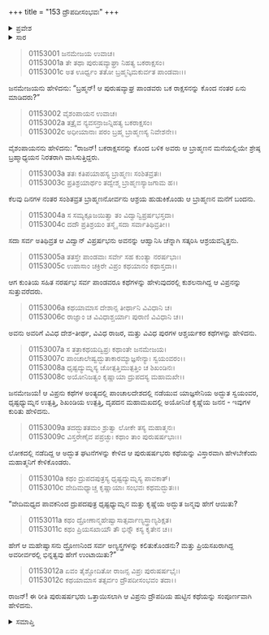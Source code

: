 +++
title = "153 ದ್ರೌಪದೀಸಂಭವಃ"
+++

<details><summary>ಪ್ರವೇಶ</summary>


।।   ಓಂ ಓಂ ನಮೋ ನಾರಾಯಣಾಯ।।   ಶ್ರೀ ವೇದವ್ಯಾಸಾಯ ನಮಃ ।।

ಶ್ರೀ ಕೃಷ್ಣದ್ವೈಪಾಯನ ವೇದವ್ಯಾಸ ವಿರಚಿತ  

**ಶ್ರೀ ಮಹಾಭಾರತ**

**ಆದಿ ಪರ್ವ**

**ಚೈತ್ರರಥ ಪರ್ವ**

**ಅಧ್ಯಾಯ 153**

</details>


<details><summary>ಸಾರ</summary>

ಏಕಚಕ್ರನಗರಕ್ಕೆ ಬಂದಿದ್ದ ಬ್ರಾಹ್ಮಣನೋರ್ವನು ವಿಚಿತ್ರ ಕಥೆಗಳನ್ನು ಹೇಳುತ್ತಾ ದ್ರೌಪದಿ-ಧೃಷ್ಟದ್ಯುಮ್ನರ ಜನನದ ಕಥೆಯನ್ನು ಪ್ರಾರಂಭಿಸುವುದು (1-12).

</details>


> 01153001 ಜನಮೇಜಯ ಉವಾಚ।  
01153001a ತೇ ತಥಾ ಪುರುಷವ್ಯಾಘ್ರಾ ನಿಹತ್ಯ ಬಕರಾಕ್ಷಸಂ।  
01153001c ಅತ ಊರ್ಧ್ವಂ ತತೋ ಬ್ರಹ್ಮನ್ಕಿಮಕುರ್ವತ ಪಾಂಡವಾಃ।।

ಜನಮೇಜಯನು ಹೇಳಿದನು: “ಬ್ರಹ್ಮನ್! ಆ ಪುರುಷವ್ಯಾಘ್ರ ಪಾಂಡವರು ಬಕ ರಾಕ್ಷಸನನ್ನು ಕೊಂದ ನಂತರ ಏನು ಮಾಡಿದರು?”

> 01153002 ವೈಶಂಪಾಯನ ಉವಾಚ।  
01153002a ತತ್ರೈವ ನ್ಯವಸನ್ರಾಜನ್ನಿಹತ್ಯ ಬಕರಾಕ್ಷಸಂ।  
01153002c ಅಧೀಯಾನಾಃ ಪರಂ ಬ್ರಹ್ಮ ಬ್ರಾಹ್ಮಣಸ್ಯ ನಿವೇಶನೇ।।

ವೈಶಂಪಾಯನನು ಹೇಳಿದನು: “ರಾಜನ್! ಬಕರಾಕ್ಷಸನನ್ನು ಕೊಂದ ಬಳಿಕ ಅವರು ಆ ಬ್ರಾಹ್ಮಣನ ಮನೆಯಲ್ಲಿಯೇ ಶ್ರೇಷ್ಠ ಬ್ರಹ್ಮಾಧ್ಯಯನ ನಿರತರಾಗಿ ವಾಸಿಸುತ್ತಿದ್ದರು.

> 01153003a ತತಃ ಕತಿಪಯಾಹಸ್ಯ ಬ್ರಾಹ್ಮಣಃ ಸಂಶಿತವ್ರತಃ।  
01153003c ಪ್ರತಿಶ್ರಯಾರ್ಥಂ ತದ್ವೇಶ್ಮ ಬ್ರಾಹ್ಮಣಸ್ಯಾಜಗಾಮ ಹ।।

ಕೆಲವು ದಿನಗಳ ನಂತರ ಸಂಶಿತವ್ರತ ಬ್ರಾಹ್ಮಣನೋರ್ವನು ಆಶ್ರಯ ಹುಡುಕಿಕೊಂಡು ಆ ಬ್ರಾಹ್ಮಣನ ಮನೆಗೆ ಬಂದನು.

> 01153004a ಸ ಸಮ್ಯಕ್ಪೂಜಯಿತ್ವಾ ತಂ ವಿದ್ವಾನ್ವಿಪ್ರರ್ಷಭಸ್ತದಾ।  
01153004c ದದೌ ಪ್ರತಿಶ್ರಯಂ ತಸ್ಮೈ ಸದಾ ಸರ್ವಾತಿಥಿವ್ರತೀ।।

ಸದಾ ಸರ್ವ ಅತಿಥಿವ್ರತ ಆ ವಿದ್ವಾನ್ ವಿಪ್ರರ್ಷಭನು ಅವನನ್ನು ಆಹ್ವಾನಿಸಿ ಚೆನ್ನಾಗಿ ಸತ್ಕರಿಸಿ ಆಶ್ರಯವನ್ನಿತ್ತನು.

> 01153005a ತತಸ್ತೇ ಪಾಂಡವಾಃ ಸರ್ವೇ ಸಹ ಕುಂತ್ಯಾ ನರರ್ಷಭಾಃ।  
01153005c ಉಪಾಸಾಂ ಚಕ್ರಿರೇ ವಿಪ್ರಂ ಕಥಯಾನಂ ಕಥಾಸ್ತದಾ।।

ಆಗ ಕುಂತಿಯ ಸಹಿತ ನರರ್ಷಭ ಸರ್ವ ಪಾಂಡವರೂ ಕಥೆಗಳನ್ನು ಹೇಳುವುದರಲ್ಲಿ ಕುಶಲನಾಗಿದ್ದ ಆ ವಿಪ್ರನನ್ನು ಸುತ್ತುವರೆದರು.

> 01153006a ಕಥಯಾಮಾಸ ದೇಶಾನ್ಸ ತೀರ್ಥಾನಿ ವಿವಿಧಾನಿ ಚ।  
01153006c ರಾಜ್ಞಾಂ ಚ ವಿವಿಧಾಶ್ಚರ್ಯಾಃ ಪುರಾಣಿ ವಿವಿಧಾನಿ ಚ।।

ಅವನು ಅವರಿಗೆ ವಿವಿಧ ದೇಶ-ತೀರ್ಥ, ವಿವಿಧ ರಾಜರ, ಮತ್ತು ವಿವಿಧ ಪುರಗಳ ಆಶ್ಚರ್ಯಕರ ಕಥೆಗಳನ್ನು ಹೇಳಿದನು.

> 01153007a ಸ ತತ್ರಾಕಥಯದ್ವಿಪ್ರಃ ಕಥಾಂತೇ ಜನಮೇಜಯ।  
01153007c ಪಾಂಚಾಲೇಷ್ವದ್ಭುತಾಕಾರಮ್ಯಾಜ್ಞಸೇನ್ಯಾಃ ಸ್ವಯಂವರಂ।।  
01153008a ಧೃಷ್ಟದ್ಯುಮ್ನಸ್ಯ ಚೋತ್ಪತ್ತಿಮುತ್ಪತ್ತಿಂ ಚ ಶಿಖಂಡಿನಃ।  
01153008c ಅಯೋನಿಜತ್ವಂ ಕೃಷ್ಣಾಯಾ ದ್ರುಪದಸ್ಯ ಮಹಾಮಖೇ।।

ಜನಮೇಜಯ! ಆ ವಿಪ್ರನು ಕಥೆಗಳ ಅಂತ್ಯದಲ್ಲಿ ಪಾಂಚಾಲದೇಶದಲ್ಲಿ ನಡೆಯುವ ಯಾಜ್ಞಸೇನಿಯ ಅದ್ಭುತ ಸ್ವಯಂವರ, ಧೃಷ್ಟಧ್ಯುಮ್ನನ ಉತ್ಪತ್ತಿ, ಶಿಖಂಡಿಯ ಉತ್ಪತ್ತಿ, ದೃಪದನ ಮಹಾಮಖದಲ್ಲಿ ಅಯೋನಿಜೆ ಕೃಷ್ಣೆಯ ಜನನ - ಇವುಗಳ ಕುರಿತು ಹೇಳಿದನು.

> 01153009a ತದದ್ಭುತತಮಂ ಶ್ರುತ್ವಾ ಲೋಕೇ ತಸ್ಯ ಮಹಾತ್ಮನಃ।  
01153009c ವಿಸ್ತರೇಣೈವ ಪಪ್ರಚ್ಛುಃ ಕಥಾಂ ತಾಂ ಪುರುಷರ್ಷಭಾಃ।।

ಲೋಕದಲ್ಲಿ ನಡೆದಿದ್ದ ಆ ಅದ್ಭುತ ಘಟನೆಗಳನ್ನು ಕೇಳಿದ ಆ ಪುರುಷರ್ಷಭರು ಕಥೆಯನ್ನು ವಿಸ್ತಾರವಾಗಿ ಹೇಳಬೇಕೆಂದು ಮಹಾತ್ಮನಿಗೆ ಕೇಳಿಕೊಂಡರು.

> 01153010a ಕಥಂ ದ್ರುಪದಪುತ್ರಸ್ಯ ಧೃಷ್ಟದ್ಯುಮ್ನಸ್ಯ ಪಾವಕಾತ್।  
01153010c ವೇದಿಮಧ್ಯಾಚ್ಚ ಕೃಷ್ಣಾಯಾಃ ಸಂಭವಃ ಕಥಮದ್ಭುತಃ।।

“ವೇದಿಮಧ್ಯದ ಪಾವಕನಿಂದ ದ್ರುಪದಪುತ್ರ ಧೃಷ್ಟಧ್ಯುಮ್ನನ ಮತ್ತು ಕೃಷ್ಣೆಯ ಅದ್ಭುತ ಜನ್ಮವು ಹೇಗೆ ಆಯಿತು?

> 01153011a ಕಥಂ ದ್ರೋಣಾನ್ಮಹೇಷ್ವಾಸಾತ್ಸರ್ವಾಣ್ಯಸ್ತ್ರಾಣ್ಯಶಿಕ್ಷತ।   
01153011c ಕಥಂ ಪ್ರಿಯಸಖಾಯೌ ತೌ ಭಿನ್ನೌ ಕಸ್ಯ ಕೃತೇನ ಚ।।

ಹೇಗೆ ಆ ಮಹೇಷ್ವಾಸನು ದ್ರೋಣನಿಂದ ಸರ್ವ ಅಣ್ಯಸ್ತ್ರಗಳನ್ನು ಕಲಿತುಕೊಂಡನು? ಮತ್ತು ಪ್ರಿಯಸಖರಾಗಿದ್ದ ಅವರೀರ್ವರಲ್ಲಿ ಭಿನ್ನತ್ವವು ಹೇಗೆ ಉಂಟಾಯಿತು?”

> 01153012a ಏವಂ ತೈಶ್ಚೋದಿತೋ ರಾಜನ್ಸ ವಿಪ್ರಃ ಪುರುಷರ್ಷಭೈಃ।  
01153012c ಕಥಯಾಮಾಸ ತತ್ಸರ್ವಂ ದ್ರೌಪದೀಸಂಭವಂ ತದಾ।।

ರಾಜನ್! ಈ ರೀತಿ ಪುರುಷರ್ಷಭರು ಒತ್ತಾಯಿಸಲಾಗಿ ಆ ವಿಪ್ರನು ದ್ರೌಪದಿಯ ಹುಟ್ಟಿನ ಕಥೆಯನ್ನು ಸಂಪೂರ್ಣವಾಗಿ ಹೇಳಿದನು.


<details><summary>ಸಮಾಪ್ತಿ</summary>


ಇತಿ ಶ್ರೀ ಮಹಾಭಾರತೇ ಆದಿಪರ್ವಣಿ ಚೈತ್ರರಥಪರ್ವಣಿ ದ್ರೌಪದೀಸಂಭವೇ ತ್ರಿಪಂಚಾಶದಧಿಕಶತತಮೋಽಧ್ಯಾಯ:।।  
ಇದು ಶ್ರೀ ಮಹಾಭಾರತದಲ್ಲಿ ಆದಿಪರ್ವದಲ್ಲಿ ಚೈತ್ರಪರ್ವದಲ್ಲಿ ದ್ರೌಪದೀಸಂಭವದಲ್ಲಿ ನೂರಾಐವತ್ತ್ಮೂರನೆಯ ಅಧ್ಯಾಯವು.



</details>

